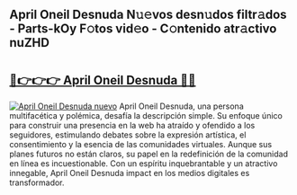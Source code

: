 ## April Oneil Desnuda N𝚞𝚎vos desn𝚞dos filtr𝚊dos - Parts-kOy F𝚘tos vid𝚎o - C𝚘ntenido atr𝚊ctivo nuZHD

# <h2><a href="http://mb3akjm.tromn.icu/?c=April+Oneil+Desnuda">🔗👉👉👉 April Oneil Desnuda 🔗🔗</a></h2>

[![April Oneil Desnuda nuevo](https://i.imgur.com/pEAQMta.gif)](http://mb3akjm.tromn.icu/?c=April+Oneil+Desnuda)
April Oneil Desnuda, una persona multifacética y polémica, desafía la descripción simple. Su enfoque único para construir una presencia en la web ha atraído y ofendido a los seguidores, estimulando debates sobre la expresión artística, el consentimiento y la esencia de las comunidades virtuales. Aunque sus planes futuros no están claros, su papel en la redefinición de la comunidad en línea es incuestionable. Con un espíritu inquebrantable y un atractivo innegable, April Oneil Desnuda impact en los medios digitales es transformador.
